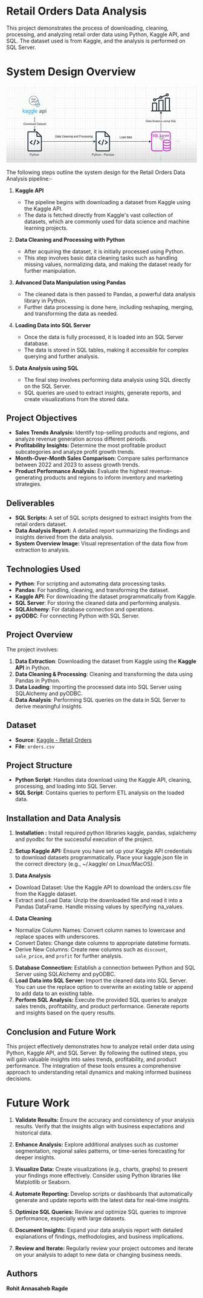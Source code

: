 # Retail Orders Data Analysis

This project demonstrates the process of downloading, cleaning, processing, and analyzing retail order data using Python, Kaggle API, and SQL. The dataset used is from Kaggle, and the analysis is performed on SQL Server.

# System Design Overview

![System Overview](https://github.com/rohitaragde/Projects/blob/master/Data%20Science%20Projects/OrderDataSQL-ETL-Analysis-Pipeline/system_overview.png
)


The following steps outline the system design for the Retail Orders Data Analysis pipeline:-

1. **Kaggle API**
   - The pipeline begins with downloading a dataset from Kaggle using the Kaggle API.
   - The data is fetched directly from Kaggle's vast collection of datasets, which are commonly used for data science and machine learning projects.

2. **Data Cleaning and Processing with Python**
   - After acquiring the dataset, it is initially processed using Python.
   - This step involves basic data cleaning tasks such as handling missing values, normalizing data, and making the dataset ready for further manipulation.

3. **Advanced Data Manipulation using Pandas**
   - The cleaned data is then passed to Pandas, a powerful data analysis library in Python.
   - Further data processing is done here, including reshaping, merging, and transforming the data as needed.

4. **Loading Data into SQL Server**
   - Once the data is fully processed, it is loaded into an SQL Server database.
   - The data is stored in SQL tables, making it accessible for complex querying and further analysis.

5. **Data Analysis using SQL**
   - The final step involves performing data analysis using SQL directly on the SQL Server.
   - SQL queries are used to extract insights, generate reports, and create visualizations from the stored data.



## Project Objectives
- **Sales Trends Analysis:** Identify top-selling products and regions, and analyze revenue generation across different periods.
- **Profitability Insights:** Determine the most profitable product subcategories and analyze profit growth trends.
- **Month-Over-Month Sales Comparison:** Compare sales performance between 2022 and 2023 to assess growth trends.
- **Product Performance Analysis:** Evaluate the highest revenue-generating products and regions to inform inventory and marketing strategies.

## Deliverables
- **SQL Scripts:** A set of SQL scripts designed to extract insights from the retail orders dataset.
- **Data Analysis Report:** A detailed report summarizing the findings and insights derived from the data analysis.
- **System Overview Image:** Visual representation of the data flow from extraction to analysis.

## Technologies Used
- **Python**: For scripting and automating data processing tasks.
- **Pandas**: For handling, cleaning, and transforming the dataset.
- **Kaggle API**: For downloading the dataset programmatically from Kaggle.
- **SQL Server**: For storing the cleaned data and performing analysis.
- **SQLAlchemy**: For database connection and operations.
- **pyODBC**: For connecting Python with SQL Server.

## Project Overview

The project involves:
1. **Data Extraction**: Downloading the dataset from Kaggle using the **Kaggle API** in Python.
2. **Data Cleaning & Processing**: Cleaning and transforming the data using Pandas in Python.
3. **Data Loading**: Importing the processed data into SQL Server using SQLAlchemy and pyODBC.
4. **Data Analysis**: Performing SQL queries on the data in SQL Server to derive meaningful insights.

## Dataset

- **Source**: [Kaggle - Retail Orders](https://www.kaggle.com/datasets/ankitbansal06/retail-orders)
- **File**: `orders.csv`

## Project Structure

- **Python Script**: Handles data download using the Kaggle API, cleaning, processing, and loading into SQL Server.
- **SQL Script**: Contains queries to perform ETL analysis on the loaded data.

## Installation and Data Analysis 

1. **Installation :** Install required python libraries kaggle, pandas, sqlalchemy and pyodbc for the successful execution of the project.

2. **Setup Kaggle API:** Ensure you have set up your Kaggle API credentials to download datasets programmatically. Place your kaggle.json file in the correct directory (e.g., ~/.kaggle/ on Linux/MacOS).

3. **Data Analysis**

- Download Dataset: Use the Kaggle API to download the orders.csv file from the Kaggle dataset.
- Extract and Load Data: Unzip the downloaded file and read it into a Pandas DataFrame. Handle missing values by specifying na_values.
   
 4. **Data Cleaning**
- Normalize Column Names: Convert column names to lowercase and replace spaces with underscores.
- Convert Dates: Change date columns to appropriate datetime formats.
- Derive New Columns: Create new columns such as `discount`, `sale_price`, and `profit` for further analysis.

5. **Database Connection:** Establish a connection between Python and SQL Server using SQLAlchemy and pyODBC.
6. **Load Data into SQL Server:** Import the cleaned data into SQL Server. You can use the replace option to overwrite an existing table or append to add data to an existing table.
7. **Perform SQL Analysis:** Execute the provided SQL queries to analyze sales trends, profitability, and product performance.
Generate reports and insights based on the query results.

## Conclusion and Future Work

This project effectively demonstrates how to analyze retail order data using Python, Kaggle API, and SQL Server. By following the outlined steps, you will gain valuable insights into sales trends, profitability, and product performance. The integration of these tools ensures a comprehensive approach to understanding retail dynamics and making informed business decisions.

# Future Work

1. **Validate Results:** Ensure the accuracy and consistency of your analysis results. Verify that the insights align with business expectations and historical data.

2. **Enhance Analysis:** Explore additional analyses such as customer segmentation, regional sales patterns, or time-series forecasting for deeper insights.

3. **Visualize Data:** Create visualizations (e.g., charts, graphs) to present your findings more effectively. Consider using Python libraries like Matplotlib or Seaborn.

4. **Automate Reporting:** Develop scripts or dashboards that automatically generate and update reports with the latest data for real-time insights.

5. **Optimize SQL Queries:** Review and optimize SQL queries to improve performance, especially with large datasets.

6. **Document Insights:** Expand your data analysis report with detailed explanations of findings, methodologies, and business implications.

7. **Review and Iterate:** Regularly review your project outcomes and iterate on your analysis to adapt to new data or changing business needs.

## Authors

**Rohit Annasaheb Ragde**




